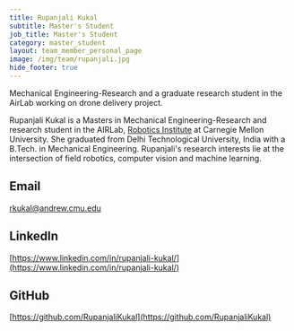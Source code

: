 ```yaml
---
title: Rupanjali Kukal
subtitle: Master's Student
job_title: Master's Student
category: master_student
layout: team_member_personal_page
image: /img/team/rupanjali.jpg
hide_footer: true
---
```


Mechanical Engineering-Research and a graduate research student in the AirLab working on drone delivery project.

Rupanjali Kukal is a Masters in Mechanical Engineering-Research and research student in the AIRLab, [Robotics Institute](https://www.ri.cmu.edu "Robotics Institute Homepage") at Carnegie Mellon University. She graduated from Delhi Technological University, India with a B.Tech. in Mechanical Engineering. Rupanjali's research interests lie at the intersection of field robotics, computer vision and machine learning.
<br>

<!-- **Website**: [bradymoon.com](https://bradymoon.com) -->

## Email ## 
rkukal@andrew.cmu.edu

## LinkedIn ##
[https://www.linkedin.com/in/rupanjali-kukal/](https://www.linkedin.com/in/rupanjali-kukal/)

## GitHub ##
[https://github.com/RupanjaliKukal](https://github.com/RupanjaliKukal)



<!-- <big><i class="fab fa-github"></i></big> -->
